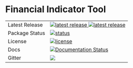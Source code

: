 # Financial Indicator Tool

<table>
<tr>
  <td>Latest Release</td>
  <td>
    <a href="https://pypi.org/project/indicator/">
    <img src="https://img.shields.io/pypi/v/indicator.svg" alt="latest release" />
    </a>
    <a href="https://anaconda.org/haibei/indicator/">
    <img src="https://anaconda.org/haibei/indicator/badges/version.svg" alt="latest release" />
    </a>
  </td>
</tr>
<tr>
  <td>Package Status</td>
  <td>
	<a href="https://pypi.org/project/indicator/">
	<img src="https://img.shields.io/pypi/status/indicator.svg" alt="status" />
	</a>
  </td>
</tr>
<tr>
  <td>License</td>
  <td>
    <a href="https://github.com/haibeicode/indicator/blob/master/LICENSE">
    <img src="https://img.shields.io/pypi/l/indicator.svg" alt="license" />
    </a>
</td>
</tr>
<tr>
	<td>Docs</td>
	<td>
		<a href='https://indicator.readthedocs.io/en/latest/?badge=latest'>
		<img src='https://readthedocs.org/projects/indicator/badge/?version=latest' alt='Documentation Status' />
		</a>
	</td>
</tr>
<tr>
	<td>Gitter</td>
	<td>
		<a href="https://gitter.im/haibei-media/indicator">
		<img src="https://badges.gitter.im/Join%20Chat.svg" />
		</a>
	</td>
</tr>
</table>

